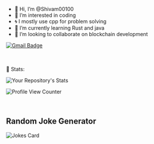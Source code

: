 - 👋 Hi, I’m @Shivam00100
- 👀 I’m interested in coding 
- 🌀 I mostly use cpp for problem solving
- 🌱 I’m currently learning Rust and java
- 💞️ I’m looking to collaborate on blockchain development

<!-- SOCAIL MEDIA HANDLES -->
[![Gmail Badge](https://img.shields.io/badge/-shivamrai.srai.shiva@gmail.com-c14438?style=curve-square&logo=Gmail&logoColor=white&link=mailto:shivamrai.srai.shiva@gmail.com)](mailto:shivamrai.srai.shiva@gmail.com)



<!-- STATISTICS ABOUT PROFILE -->

<br><br>
 📶 Stats:
 
![Your Repository's Stats](https://github-readme-stats.vercel.app/api?username=Shivam00100&show_icons=true)


![Profile View Counter](https://komarev.com/ghpvc/?username=Shivam00100)


<br>

## Random Joke Generator
![Jokes Card](https://readme-jokes.vercel.app/api)
